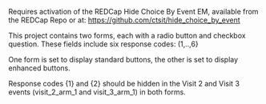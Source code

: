 Requires activation of the REDCap Hide Choice By Event EM, available from the REDCap Repo or at:
https://github.com/ctsit/hide_choice_by_event

This project contains two forms, each with a radio button and checkbox question. These fields include six response codes: (1,..,6}

One form is set to display standard buttons, the other is set to display enhanced buttons.

Response codes {1} and {2} should be hidden in the Visit 2 and Visit 3 events (visit_2_arm_1 and visit_3_arm_1) in both forms.
